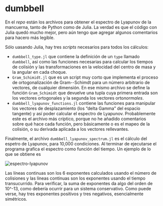 <script type="text/javascript" src="http://cdn.mathjax.org/mathjax/latest/MathJax.js?config=default"></script>

dumbbell
========

En el *repo* están los archivos para obtener el espectro de Lyapunov de la mancuerna, tanto de Python como de Julia. 
La verdad es que el código con Julia quedó mucho mejor, pero aún tengo que agregar algunos comentarios para hacero más legible.

Sólo uasando Julia, hay tres *scripts* necesarios para todos los cálculos:
 - `dumbbell_type.jl` que contiene la definición de un `type` llamado `dumbbell`, así como las funciones necesarias para calcular los tiempos de colisión y las transformaciones en la velocidad del centro de masa y la angular en cada choque.
 - `Gram_Schimidt.jl` que es un script muy corto que implementa el proceso de ortogonalización de Gram--Schimdt para un número arbitrario de vectores, de cualquier dimensión. En ese mismo archivo se define la función `Gram_Schimidt` que devuelve una tupla cuya primera entrada son los vectores ortogonales y la segunda los vectores orto*normales*.
 - `dumbbell_lyapunov_functions.jl` contiene las funciones para manipular los vectores de desplazamiento (los “delta Gamma” del espacio tangente) y así poder calcular el espectro de Lyapunov. Probablemente este es el archivo más críptico, porque no he añadido comentarios sobre qué hace cada función, pero básicamente o es el mapeo de la colisión, o su derivada aplicada a los vectores rellevantes.

Finalmente, el archivo `dumbbell_lyapunov_spectrum.jl` es el cálculo del espetro de Lyapunov, para 10,000 condiciones. Al terminar de ejecutarse el programa grafica el espectro como función del tiempo. Un ejemplo de lo que se obtiene es 

![espectro-lyapunov](https://copy.com/x8Vjqhb9xc0faPWW)

Las líneas continuas son los 6 exponentes calculados usando el número de colisiones y las líneas continuas son los exponentes usando el tiempo transucurrido. Para verificar, la suma de exponentes da algo del orden de 10^-13, como debería ocurrir para un sistema conservativo. Como puede verse, hay tres exponentes positivos y tres negativos, esencialmente simétricos.

